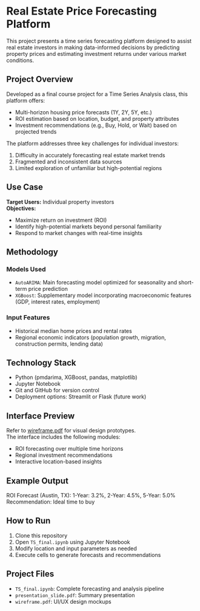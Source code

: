 # Real Estate Price Forecasting Platform

This project presents a time series forecasting platform designed to assist real estate investors in making data-informed decisions by predicting property prices and estimating investment returns under various market conditions.

## Project Overview

Developed as a final course project for a Time Series Analysis class, this platform offers:

- Multi-horizon housing price forecasts (1Y, 2Y, 5Y, etc.)
- ROI estimation based on location, budget, and property attributes
- Investment recommendations (e.g., Buy, Hold, or Wait) based on projected trends

The platform addresses three key challenges for individual investors:
1. Difficulty in accurately forecasting real estate market trends
2. Fragmented and inconsistent data sources
3. Limited exploration of unfamiliar but high-potential regions

## Use Case

**Target Users:** Individual property investors  
**Objectives:**  
- Maximize return on investment (ROI)  
- Identify high-potential markets beyond personal familiarity  
- Respond to market changes with real-time insights  

## Methodology

### Models Used
- `AutoARIMA`: Main forecasting model optimized for seasonality and short-term price prediction
- `XGBoost`: Supplementary model incorporating macroeconomic features (GDP, interest rates, employment)

### Input Features
- Historical median home prices and rental rates
- Regional economic indicators (population growth, migration, construction permits, lending data)

## Technology Stack

- Python (pmdarima, XGBoost, pandas, matplotlib)
- Jupyter Notebook
- Git and GitHub for version control
- Deployment options: Streamlit or Flask (future work)

## Interface Preview

Refer to [wireframe.pdf](./wireframe.pdf) for visual design prototypes.  
The interface includes the following modules:

- ROI forecasting over multiple time horizons  
- Regional investment recommendations  
- Interactive location-based insights  

## Example Output
ROI Forecast (Austin, TX):
1-Year: 3.2%, 2-Year: 4.5%, 5-Year: 5.0%
Recommendation: Ideal time to buy


## How to Run

1. Clone this repository
2. Open `TS_final.ipynb` using Jupyter Notebook
3. Modify location and input parameters as needed
4. Execute cells to generate forecasts and recommendations

## Project Files

- `TS_final.ipynb`: Complete forecasting and analysis pipeline
- `presentation_slide.pdf`: Summary presentation
- `wireframe.pdf`: UI/UX design mockups




